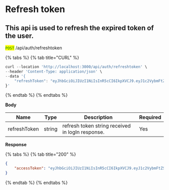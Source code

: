 # Refresh token

## This api is used to refresh the expired token of the user.

<mark style="color:green;">`POST`</mark> /api/auth/refreshtoken

{% tabs %}
{% tab title="CURL" %}
```javascript
curl --location 'http://localhost:3000/api/auth/refreshtoken' \
--header 'Content-Type: application/json' \
--data '{
    "refreshToken": "eyJhbGciOiJIUzI1NiIsInR5cCI6IkpXVCJ9.eyJ1c2VybmFtZSI6Im5pa3VuaiIsInVzZXJpZCI6IjFjOGMwN2I4LTg4ZTMtNDg0NC05MTFlLThmMWFlZjg5Yjg4NiIsImlhdCI6MTcyMTYyNzQwOCwiZXhwIjoxNzIyMjMyMjA4fQ.nhDqJkhX0Tx2guTARQTlhk-B-LYSNtmkifT8rrtM8aU"
}'
```
{% endtab %}
{% endtabs %}

**Body**

| Name         | Type   | Description                                      | Required |
| ------------ | ------ | ------------------------------------------------ | -------- |
| refreshToken | string | refresh token string received in logIn response. | Yes      |

**Response**

{% tabs %}
{% tab title="200" %}
```json
{
    "accessToken": "eyJhbGciOiJIUzI1NiIsInR5cCI6IkpXVCJ9.eyJ1c2VybmFtZSI6Im5pa3VuaiIsInVzZXJpZCI6IjFjOGMwN2I4LTg4ZTMtNDg0NC05MTFlLThmMWFlZjg5Yjg4NiIsImlhdCI6MTcyMTYzMjYxNiwiZXhwIjoxNzIxNjMzNTE2fQ.Q0CEnPl32NrSnTRQBPbTt2HiiEdZ8wHjBO4KCIVQIaI"
}    
```
{% endtab %}
{% endtabs %}
